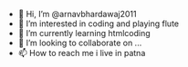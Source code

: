 - 👋 Hi, I’m @arnavbhardawaj2011
- 👀 I’m interested in coding and playing flute
- 🌱 I’m currently learning htmlcoding
- 💞️ I’m looking to collaborate on ...
- 📫 How to reach me i live in patna

<!---
arnavbhardawaj2011/arnavbhardawaj2011 is a ✨ special ✨ repository because its `README.md` (this file) appears on your GitHub profile.
You can click the Preview link to take a look at your changes.
--->

